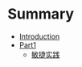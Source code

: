 # Summary

* [Introduction](README.md)
* [Part1](part1/README.md)
   * [敏捷实践](part1/min_jie_shi_jian.md)

